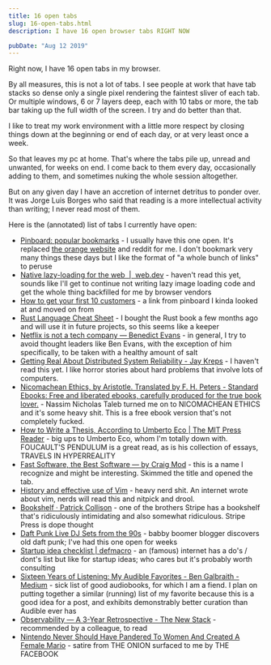 ```yaml
---
title: 16 open tabs
slug: 16-open-tabs.html
description: I have 16 open browser tabs RIGHT NOW

pubDate: "Aug 12 2019"
---
```


Right now, I have 16 open tabs in my browser.

By all measures, this is not a lot of tabs. I see people at work that have tab stacks so dense only a single pixel rendering the faintest sliver of each tab. Or multiple windows, 6 or 7 layers deep, each with 10 tabs or more, the tab bar taking up the full width of the screen. I try and do better than that.

I like to treat my work environment with a little more respect by closing things down at the beginning or end of each day, or at very least once a week.

So that leaves my pc at home. That's where the tabs pile up, unread and unwanted, for weeks on end. I come back to them every day, occasionally adding to them, and sometimes nuking the whole session altogether.

But on any given day I have an accretion of internet detritus to ponder over. It was Jorge Luis Borges who said that reading is a more intellectual activity than writing; I never read most of them.

Here is the (annotated) list of tabs I currently have open:

- [Pinboard: popular bookmarks](https://pinboard.in/popular/) - I usually have this one open. It's replaced [the orange website](http://n-gate.com/hackernews/) and reddit for me. I don't bookmark very many things these days but I like the format of "a whole bunch of links" to peruse
- [Native lazy-loading for the web  |  web.dev](https://web.dev/native-lazy-loading) - haven't read this yet, sounds like I'll get to continue not writing lazy image loading code and get the whole thing backfilled for me by browser vendors
- [How to get your first 10 customers](http://danshipper.com/nothing-happens-until-the-sale-is-made) - a link from pinboard I kinda looked at and moved on from
- [Rust Language Cheat Sheet](https://cheats.rs/) - I bought the Rust book a few months ago and will use it in future projects, so this seems like a keeper
- [Netflix is not a tech company — Benedict Evans](https://www.ben-evans.com/benedictevans/2019/7/31/Netflix) - in general, I try to avoid thought leaders like Ben Evans, with the exception of him specifically, to be taken with a healthy amount of salt
- [Getting Real About Distributed System Reliability - Jay Kreps](https://blog.empathybox.com/post/19574936361/getting-real-about-distributed-system-reliability) - I haven't read this yet. I like horror stories about hard problems that involve lots of computers.
- [Nicomachean Ethics, by Aristotle. Translated by F. H. Peters - Standard Ebooks: Free and liberated ebooks, carefully produced for the true book lover.](https://standardebooks.org/ebooks/aristotle/nicomachean-ethics/f-h-peters) - Nassim Nicholas Taleb turned me on to NICOMACHEAN ETHICS and it's some heavy shit. This is a free ebook version that's not completely fucked.
- [How to Write a Thesis, According to Umberto Eco | The MIT Press Reader](https://thereader.mitpress.mit.edu/umberto-eco-how-to-write-a-thesis/) - big ups to Umberto Eco, whom I'm totally down with. FOUCAULT'S PENDULUM is a great read, as is his collection of essays, TRAVELS IN HYPERREALITY
- [Fast Software, the Best Software — by Craig Mod](https://craigmod.com/essays/fast_software/) - this is a name I recognize and might be interesting. Skimmed the title and opened the tab.
- [History and effective use of Vim](https://begriffs.com/posts/2019-07-19-history-use-vim.html) - heavy nerd shit. An internet wrote about vim, nerds will read this and nitpick and drool.
- [Bookshelf · Patrick Collison](https://patrickcollison.com/bookshelf) - one of the brothers Stripe has a bookshelf that's ridiculously intimidating and also somewhat ridiculous. Stripe Press is dope thought
- [Daft Punk Live DJ Sets from the 90s](https://kottke.org/19/06/daft-punk-live-dj-sets-from-the-90s) - babby boomer blogger discovers old daft punk; I've had this one open for weeks
- [Startup idea checklist | defmacro](https://www.defmacro.org/2019/03/26/startup-checklist.html) - an (famous) internet has a do's / dont's list but like for startup ideas; who cares but it's probably worth consulting
- [Sixteen Years of Listening: My Audible Favorites - Ben Galbraith - Medium](https://medium.com/@bgalbs/sixteen-years-of-listening-my-audible-favorites-dc7386737cc5) - sick list of good audiobooks, for which I am a fiend. I plan on putting together a similar (running) list of my favorite because this is a good idea for a post, and exhibits demonstrably better curation than Audible ever has
- [Observability — A 3-Year Retrospective - The New Stack](https://thenewstack.io/observability-a-3-year-retrospective/) - recommended by a colleague, to read
- [Nintendo Never Should Have Pandered To Women And Created A Female Mario](https://ogn.theonion.com/nintendo-never-should-have-pandered-to-women-and-create-1837027540) - satire from THE ONION surfaced to me by THE FACEBOOK
